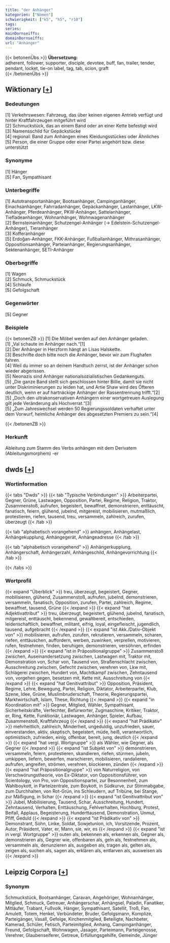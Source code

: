 ```yaml
---
title: "der Anhänger"
kategorien: ["Nomen"]
schwierigkeit: ["k5", "h5", "r10"]
tags:
series:
mainDornseiffs:
domainDornseiffs:
url: "Anhänger"
---
```


{{< betonenÜbs >}}
**Übersetzung:**  
adherent, follower, supporter, disciple, devotee, buff, fan, trailer, tender, pendant, locket, tie-on label, tag, tab, scion, graft  
{{< /betonenÜbs >}}

## Wiktionary [[+](https://de.wiktionary.org/wiki/Anhänger)]

### Bedeutungen
[1] Verkehrswesen: Fahrzeug, das über keinen eigenen Antrieb verfügt und hinter Kraftfahrzeugen mitgeführt wird  
[2] Schmuckstück, das an einem Band oder an einer Kette befestigt wird  
[3] Namensschild für Gepäckstücke  
[4] regional: Band zum Anhängen eines Kleidungsstückes oder Ähnliches  
[5] Person, die einer Gruppe oder einer Partei angehört bzw. diese unterstützt  

### Synonyme
[1] Hänger  
[5] Fan, Sympathisant  

### Unterbegriffe
[1] Autotransportanhänger, Bootsanhänger, Campinganhänger, Einachsanhänger, Fahrradanhänger, Gepäckanhänger, Lastanhänger, LKW-Anhänger, Pferdeanhänger, PKW-Anhänger, Sattelanhänger, Tiefladeanhänger, Wohnanhänger, Wohnwagenanhänger  
[2] Bernsteinanhänger, Schutzengel-Anhänger (→ Edelstein-Schutzengel-Anhänger), Tieranhänger  
[3] Kofferanhänger  
[5] Erdoğan-Anhänger, FKK-Anhänger, Fußballanhänger, Mithrasanhänger, Oppositionsanhänger, Parteianhänger, Regierungsanhänger, Sektenanhänger, SETI-Anhänger  

### Oberbegriffe
[1] Wagen  
[2] Schmuck, Schmuckstück  
[4] Schlaufe  
[5] Gefolgschaft  

### Gegenwörter
[5] Gegner  

### Beispiele
{{< betonenZB >}}
[1] Die Möbel werden auf den Anhänger geladen.  
[1] „Val schaute im Anhänger nach.“[1]  
[2] Der Anhänger in Herzform hängt an Lisas Halskette.  
[3] Beschrifte doch bitte noch die Anhänger, bevor wir zum Flughafen fahren.  
[4] Weil du immer so an deinem Handtuch zerrst, ist der Anhänger schon wieder abgerissen.  
[5] Neonazis sind Anhänger nationalsozialistischen Gedankenguts.  
[5] „Die ganze Band stellt sich geschlossen hinter Billie, damit sie nicht unter Diskriminierungen zu leiden hat, und Artie Shaw wird des Öfteren deutlich, wenn er auf hartnäckige Anhänger der Rassentrennung trifft.“[2]  
[5] „Doch den ultrakonservativen Anhängern einer wortgetreuen Auslegung gilt jede Veränderung als Hochverrat.“[3]  
[5] „Zum Jahreswechsel werden 50 Regierungssoldaten verhaftet unter dem Vorwurf, heimliche Anhänger des abgesetzten Premiers zu sein.“[4]  

{{< /betonenZB >}}
### Herkunft
Ableitung zum Stamm des Verbs anhängen mit dem Derivatem (Ableitungsmorphem) -er  



## dwds [[+](https://www.dwds.de/wb/Anhänger)]

### Wortinformation
{{< tabs "Dwds" >}}
{{< tab "Typische Verbindungen" >}}
Arbeiterpartei, Gegner, Grüne, Lastwagen, Opposition, Partei, Regime, Religion, Traktor, Zusammenstoß, aufrufen, begeistert, bewaffnet, demonstrieren, enttäuscht, fanatisch, feiern, glühend, jubelnd, mitgereist, mobilisieren, mutmaßlich, protestieren, riefen, tausend, treu, versammeln, zahlreich, zurufen, überzeugt
{{< /tab >}}

{{< tab "alphabetisch vorangehend" >}}
anhängen, Anhängelast, Anhängekupplung, Anhängegerät, Anhängeadresse
{{< /tab >}}

{{< tab "alphabetisch vorangehend" >}}
Anhängerkupplung, Anhängerschaft, Anhängerzahl, Anhängeschild, Anhängevorrichtung
{{< /tab >}}

{{< /tabs >}}

### Wortprofil
{{< expand "Überblick" >}} treu, überzeugt, begeistert, Gegner, mobilisieren, glühend, Zusammenstoß, aufrufen, jubelnd, demonstrieren, versammeln, fanatisch, Opposition, zurufen, Partei, zahlreich, Regime, bewaffnet, tausend, Grüne {{< /expand >}}
{{< expand "hat Adjektivattribut" >}} treu, überzeugt, begeistert, glühend, jubelnd, fanatisch, mitgereist, enttäuscht, bekennend, gewaltbereit, entschieden, leidenschaftlich, bewaffnet, militant, eifrig, loyal, eingefleischt, jugendlich, tausend, aufgebracht {{< /expand >}}
{{< expand "ist Akk./Dativ-Objekt von" >}} mobilisieren, aufrufen, zurufen, rekrutieren, versammeln, scharen, riefen, enttäuschen, auffordern, werben, zuwinken, verprellen, motivieren, rufen, festnehmen, finden, beruhigen, demonstrieren, versöhnen, erfinden {{< /expand >}}
{{< expand "ist in Präpositionalgruppe" >}} Zusammenstoß zwischen, Auseinandersetzung zwischen, Lastwagen mit, Traktor mit, Demonstration von, Schar von, Tausend von, Straßenschlacht zwischen, Ausschreitung zwischen, Gefecht zwischen, verehren von, Lkw mit, Schlägerei zwischen, Hundert von, Machtkampf zwischen, Zehntausend von, vorgehen gegen, besetzen mit, Kette mit, Ausschreitung von {{< /expand >}}
{{< expand "hat Genitivattribut" >}} Opposition, Präsident, Regime, Lehre, Bewegung, Partei, Religion, Diktator, Arbeiterpartei, Klub, Szene, Idee, Grüne, Muslimbruderschaft, Theorie, Regierungspartei, Marktwirtschaft, Islam, These, Richtung {{< /expand >}}
{{< expand "in Koordination mit" >}} Gegner, Mitglied, Wähler, Sympathisant, Sicherheitskräfte, Verfechter, Befürworter, Zugmaschine, Kritiker, Traktor, er, Ring, Kette, Funktionär, Lastwagen, Anhänger, Spieler, Aufbau, Zusammenstoß, Kraftfahrzeug {{< /expand >}}
{{< expand "hat Prädikativ" >}} mehrheitlich, zahlreich, Minderheit, ungeduldig, unzufrieden, sauer, einverstanden, aktiv, skeptisch, begeistert, müde, heiß, verantwortlich, optimistisch, zufrieden, einig, offenbar, bereit, jung, deutlich {{< /expand >}}
{{< expand "hat vergl. Wortgruppe" >}} als Wähler, wie Gegner, als Gegner {{< /expand >}}
{{< expand "ist Subjekt von" >}} demonstrieren, versammeln, feiern, protestieren, skandieren, riefen, stürmen, jubeln, umkippen, liefern, bewerfen, marschieren, mobilisieren, randalieren, aufrufen, angreifen, strömen, verehren, blockieren, zünden {{< /expand >}}
{{< expand "hat Präpositionalgruppe" >}} von Naturreligion, von Verschwörungstheorie, von Ex-Diktator, von Oppositionsführer, von Scientology, von Pro, von Oppositionspartei, zur Besonnenheit, zum Wahlboykott, in Parteizentrale, zum Boykott, in Südkurve, zur Stimmabgabe, zum Durchhalten, von Rot-Grün, ins Schleudern, auf Tribüne, bei Stange, zur Mäßigung, in Schar {{< /expand >}}
{{< expand "ist Genitivattribut von" >}} Jubel, Mobilisierung, Tausend, Schar, Ausschreitung, Hundert, Zehntausend, Verhalten, Enttäuschung, Fehlverhalten, Hochburg, Protest, Beifall, Applaus, Begeisterung, Hunderttausend, Demonstration, Unmut, Pfiff, Geduld {{< /expand >}}
{{< expand "ist Prädikativ von" >}} Demonstrant, Sohn, Linke, Soldat, Sowjetunion, ich, Vorsitzende, Prozent, Autor, Präsident, Vater, er, Mann, sie, wir, es {{< /expand >}}
{{< expand "ist in vergl. Wortgruppe" >}} outen als, bekennen als, erkennen als, Gegner als, demonstrieren als, Gegner wie, offenbaren als, geln als, festnehmen als, versammeln als, denunzieren als, ausgeben als, tragen als, gelten als, zeigen als, suchen als, sagen als, erklären als, entlarven als, ausweisen als {{< /expand >}}

## Leipzig Corpora [[+](https://corpora.uni-leipzig.de/en/res?word=Anhänger&corpusId=deu_newscrawl-public_2018)]


### Synonym
Schmuckstück, Bootsanhänger, Caravan, Angehöriger, Wohnanhänger, Mitglied, Schmuck, Getreuer, Anhängerschar, Anhängsel, Paladin, Fanatiker, Mitläufer, Trabant, Fußvolk, Hänger, Sympathisant, Satellit, Troß, Fan, Amulett, Totem, Henkel, Verbündeter, Bruder, Gefolgsmann, Komplize, Parteigänger, Vasall, Gefolge, Kirchenmitglied, Beteiligte, Nachbeter, Kamerad, Schüler, Fetisch, Parteimitglied, Anhang, Campinganhänger, Freund, Gefolgschaft, Wohnwagen, Jasager, Parteimann, Parteigenosse, Verehrer, Glaubenseiferer, Getreue, Erfüllungsgehilfe, Gemeinde, Jünger


